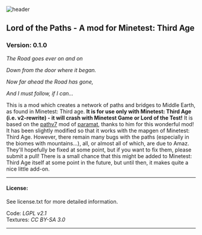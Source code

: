 ![header](https://raw.githubusercontent.com/minetest-LOTR/Lord-of-the-Test/v2-rewrite/menu/header.png)
## Lord of the Paths - A mod for Minetest: Third Age
### Version: 0.1.0

*The Road goes ever on and on*

*Down from the door where it began.*

*Now far ahead the Road has gone,*

*And I must follow, if I can...*

This is a mod which creates a network of paths and bridges to Middle Earth, as found in Minetest: Third age.
**It is for use only with Minetest: Third Age (i.e. v2-rewrite) - it will crash with Minetest Game or Lord of the Test!**
It is based on the [pathv7](https://github.com/paramat/pathv7) mod of [paramat](https://github.com/paramat/), thanks to him for this wonderful mod!
It has been slightly modified so that it works with the mapgen of Minetest: Third Age. However, there remain many bugs with the paths (especially in the biomes with mountains...), all, or almost all of which, are due to Amaz. They'll hopefully be fixed at some point, but if you want to fix them, please submit a pull!
There is a small chance that this might be added to Minetest: Third Age itself at some point in the future, but until then, it makes quite a nice little add-on.

-----------------------------------------------------------------------------------------------

#### License:

See license.txt for more detailed information.

Code: *LGPL v2.1*  
Textures: *CC BY-SA 3.0*

-----------------------------------------------------------------------------------------------
